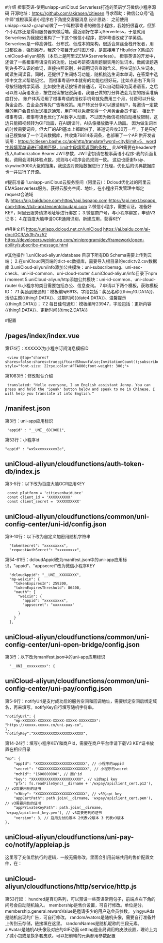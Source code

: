 #介绍
橙事英语-使用uniapp-uniCloud Serverless打造的英语学习微信小程序源码
开源地址：https://github.com/akirasen/citiesen
寻求帮助：微信公众号“造件师”或橙事英语小程序右下角提交客服消息
设计思路：
之前使用uniapp+koa2+graphql做了一个叫橙事粤语的微信小程序，我媳妇很喜欢，但那个小程序还是得用服务器来做后端。最近刚好在学习Serverless，于是就用Serverless为我媳妇重构了一下这个微信小程序，把学粤语改成了学英语。
Serverless是一种高弹性、分布式、低成本的架构，很适合屌丝全栈开发者，用过都说香，强烈推荐。我这个项目开发时图方便，是直接用了Hbuilder X集成的uniCloud-aliyun服务（本质上是阿里云EMASserverless）。
橙事英语的开发中，还做了一些橙事粤语没有的功能，比如考研英语刷题很实用的生词本。做阅读题遇到许多不认识的单词，直接拍照识别，并调用词典查询含义。将生词加入生词本，朗读生词读音。同时，还提供了生词练习功能，随机挑选生词本单词，在答案中选择中文含义帮助记忆。
而橙事粤语中本就有的功能也很好玩，比如点击右下角问号按钮随机学英语、比如按住说话按钮讲普通话，可以自动翻译为英语语音，之后可以练习英语发音，按住跟读按钮说英语，我自己做的打分算法会为您的跟读准确度打分。
账户体系沿用了橙事粤语的授权手机号就免费用三个月，付费可以升级黄金会员、白金会员等免广告等政策。用户转发分享可以邀请用户，每邀请一定数量的用户会自动发送推送通知，用户可以免费获得一个月黄金会员卡密。
相比于橙事粤语，橙事粤语也优化了AI数字人动画，不过因为微信视频自动播放限制，这边只能把视频转为GIF动画，在AI朗读时，AI头像播放数字人动画。
因为做生词本的时候需要词典，但大厂的API基本上都断供了，某道词典收30万一年，于是只好自己搜集做了一个词典数据库，共收集76814条词条，也部署了一个API供开发者调用：https://citiesen.bashe.cc/api/http/translate?word=city&limit=5，word字段填写单词进行模糊匹配，limit字段填写返回的条数。
此API需要在headers中传入Authorization:Bearer JWT参数，JWT密钥请在橙事英语小程序-我的页面复制。调用会消耗体验点数，规则与小程序会员规则一致。
这边也感谢fxsjy、skywind3000大佬的搜集，我这边对原始数据进行了处理，优化后的词典数据库也一并进行了开源。


#提前准备
1.uniapp-uniCloud云服务空间（阿里云）：Dcloud优化过的阿里云EMASserverless服务。获得云服务空间、地址，在小程序开发管理中绑定request合法域名:https://aip.baidubce.com;https//api.bspapp.com;https://api.next.bspapp.com;https://tcb-api.tencentcloudapi.com
2.微信小程序，需要认证，准备好KEY，阿里云服务请求地址等进行绑定；
3.微信商户号，与小程序绑定，申请V3证书；
4.在百度大脑申请OCR通用识别，新建应用，获得KEY

#相关文档
https://uniapp.dcloud.net.cn/uniCloud
https://ai.baidu.com/ai-doc/OCR/zk3h7xz52
https://developers.weixin.qq.com/miniprogram/dev/framework/open-ability/subscribe-message.html

#其他操作
1.uniCloud-aliyun/database 目录下所有DB Schema需要上传到云端；
2.在uniCloud网页端的dict-ec数据库，需要导入根目录的ecdictv2.csv数据库
3.uniCloud-aliyun/info添加公共模块：uni-subscribemsg、uni-sec-check、uni-id-common、uni-cloud-router
4.uniCloud-aliyun/info目录下npm i moment
5.uniCloud-aliyun/http添加公共模块：uni-id-common、uni-cloud-router
6.小程序的类目需要包括办公、信息查询。
7.申请以下两个模板，获取模板ID：
7.1 奖励到账通知：模板编号6913，字段包括：奖品名称{{thing10.DATA}}、活动主题{{thing1.DATA}}、过期时间{{date4.DATA}}、温馨提示{{thing9.DATA}}；
7.2 每日佳句通知：模板编号23947，字段包括：更新内容{{thing1.DATA}}、更新时间{{time2.DATA}}

#配置
## /pages/index/index.vue
第174行：XXXXXX为小程序订阅消息模板ID
```
 <view @tap="shares?shares=false:shares=true;giftcardShow=false;InvitationCount();subscribeMessage(['XXXXXXXXXXXXXXXXXXXXXX','XXXXXXXXXXXXXXXXXXXXXX'])" style="font-size: 22rpx;color:#FFA800;font-weight: 300;">
```
第1083行：修改默认介绍
```
 translated: "Hello everyone, I am English assistant Jenny. You can press and hold the 'Speak' button below and speak to me in Chinese. I will help you translate it into English."
```
## /manifest.json
第3行：uni-app应用标识
```
 "appid" : "__UNI__6DC00D1",
```
第53行：小程序id
```
"appid" : "wx9xxxxxxxxxx2e",
```
## uniCloud-aliyun/cloudfunctions/auth-token-db/index.js
第3-5行：以下改为百度大脑OCR应用KEY
```
 const platform = 'citiesenbaidubce'
 const client_id = 'XXXXXXXXXX'
 const client_secret = 'XXXXXXXXXX'
```
## uniCloud-aliyun/cloudfunctions/common/uni-config-center/uni-id/config.json
第9-10行：以下改为自定义加密用随机字符串
```
  "tokenSecret": "xxxxxxxxx", 
  "requestAuthSecret": "xxxxxxxxx", 
```
第54-61行：dcloudAppid改为manifest.json中的uni-app应用标识，"appid"、"appsecret"改为微信小程序KEY
```
  "dcloudAppid": "__UNI__XXXXXXXX", 
  "mp-weixin": {
    "tokenExpiresIn": 259200,
    "tokenExpiresThreshold": 86400,
    "oauth": {
      "weixin": {
		"appid": "xxxxxxxxx",
		"appsecret": "xxxxxxxxx"
		
      }
    }
  },
```
## uniCloud-aliyun/cloudfunctions/common/uni-config-center/uni-open-bridge/config.json
第3行：以下改为manifest.json中的uni-app应用标识
```
  "__UNI__xxxxxxxxx": {
```
## uniCloud-aliyun/cloudfunctions/common/uni-config-center/uni-pay/config.json

第5-9行：notifyUrl是支付成功后的服务空间和回调地址，需要绑定空间后绑定域名，再来填写。notifyKey自行填写随机字符串。
```
"notifyUrl": {		
	"mp-XXXXXX-XXXXXX-XXXXX-XXXXX-XXXXXXXX": "https://xxxxx.xxxxx.cn/uni-pay-co",
},
"notifyKey":"XXXXXXXXXXXXXXXXXXXXXXX", 

```
第14-24行：填写小程序KEY和商户id，需要在商户平台申请下载V3 KEY证书放置在相应目录
```
"mp": {
	"appId": "XXXXXXXXXXXXXXXXXXXXXXX", // 小程序的appid 
	"secret": "XXXXXXXXXXXXXXXXXXXXXXX", // 小程序的secret
	"mchId": "1600000000", // 商户id 
	"key": "XXXXXXXXXXXXXXXXXXXXXXX", // v2的api key
	"pfx": fs.readFileSync(__dirname + '/wxpay/apiclient_cert.p12'), // v2需要用到的证书
	"v3Key": "XXXXXXXXXXXXXXXXXXXXXXX", // v3的api key 
	"appCertPath": path.join(__dirname, 'wxpay/apiclient_cert.pem'), // v3需要用到的证书
	"appPrivateKeyPath": path.join(__dirname, 'wxpay/apiclient_key.pem'), // v3需要用到的证书
	"version": 3, // 启用支付的版本 2代表v2版本 3 代表v3版本
},
```
## uniCloud-aliyun/cloudfunctions/uni-pay-co/notify/appleiap.js
这里写了充值后执行的逻辑，一般无需修改。里面会引用前端共用的售价配置文件，在：
## uniCloud-aliyun/cloudfunctions/http/service/http.js
第53行起：
hundred是百句系列，可以预设一些英语常用句子，前端点右下角的问号会自动随机输入。
membership是售价设置，可自行修改。单位是分。
membership.general.rewardValue是邀请多少的用户送会员参数。
yingyuAds是随机出现的广告，可自行修改。
randomAvators是随机头像，需要自行准备并上传到云存储，链接填在这里。
randomNames是随机昵称的三段元素。
aiAvatar是随机AI头像及对应的GIF动画
setting是全局调用的皮肤设置，理论上为了减小包或是换多套皮肤，可以把前端的元素都用参数配置

